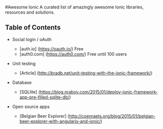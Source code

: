 #Awesome Ionic
A curated list of amazingly awesome Ionic libraries, resources and solutions.

## Table of Contents
- Social login / oAuth
  - [auth.io] (https://oauth.io/) Free
  - [auth0.com] (https://auth0.com/) Free until 100 users

- Unit testing
  - [Article] (http://bradb.net/unit-testing-with-the-ionic-framework/)

- Database
  - [SQLlite] (https://blog.nraboy.com/2015/01/deploy-ionic-framework-app-pre-filled-sqlite-db/)

- Open source apps
  - [Belgian Beer Explorer] (http://coenraets.org/blog/2015/01/belgian-beer-explorer-with-angularjs-and-ionic/)

